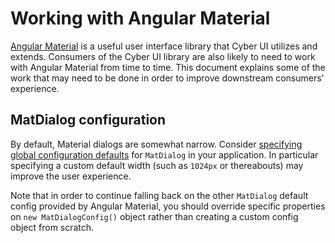# Working with Angular Material

[Angular Material](https://material.angular.io/) is a useful user interface library that Cyber UI utilizes and extends. Consumers of the Cyber UI library are also likely to need to work with Angular Material from time to time. This document explains some of the work that may need to be done in order to improve downstream consumers' experience.

## MatDialog configuration

By default, Material dialogs are somewhat narrow. Consider [specifying global configuration defaults](https://material.angular.io/components/dialog/overview#specifying-global-configuration-defaults) for `MatDialog` in your application. In particular specifying a custom default width (such as `1024px` or thereabouts) may improve the user experience.

Note that in order to continue falling back on the other `MatDialog` default config provided by Angular Material, you should override specific properties on `new MatDialogConfig()` object rather than creating a custom config object from scratch.